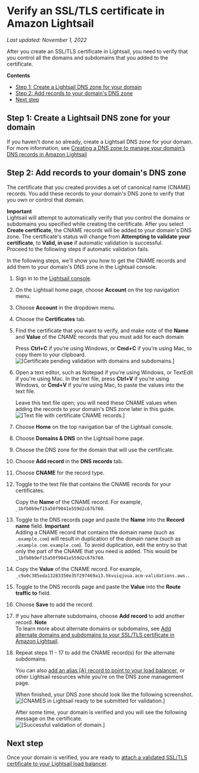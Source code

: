 # Verify an SSL/TLS certificate in Amazon Lightsail<a name="verify-tls-ssl-certificate-using-dns-cname-https"></a>

*Last updated: November 1, 2022*

After you create an SSL/TLS certificate in Lightsail, you need to verify that you control all the domains and subdomains that you added to the certificate\.

**Contents**
+ [Step 1: Create a Lightsail DNS zone for your domain](#verify-ssl-tls-create-dns-zone)
+ [Step 2: Add records to your domain's DNS zone](#verify-ssl-tls-create-dns-records)
+ [Next step](#verify-ssl-tls-next-step)

## Step 1: Create a Lightsail DNS zone for your domain<a name="verify-ssl-tls-create-dns-zone"></a>

If you haven't done so already, create a Lightsail DNS zone for your domain\. For more information, see [Creating a DNS zone to manage your domain’s DNS records in Amazon Lightsail](lightsail-how-to-create-dns-entry.md) 

## Step 2: Add records to your domain's DNS zone<a name="verify-ssl-tls-create-dns-records"></a>

The certificate that you created provides a set of canonical name \(CNAME\) records\. You add these records to your domain's DNS zone to verify that you own or control that domain\.

**Important**  
Lightsail will attempt to automatically verify that you control the domains or subdomains you specified while creating the certificate\. After you select **Create certificate**, the CNAME records will be added to your domain's DNS zone\. The certificate's status will change from **Attempting to validate your certificate**, to **Valid, in use** if automatic validation is successful\.  
Proceed to the following steps if automatic validation fails\.

In the following steps, we'll show you how to get the CNAME records and add them to your domain's DNS zone in the Lightsail console\.

1. Sign in to the [Lightsail console](https://lightsail.aws.amazon.com/)\.

1. On the Lightsail home page, choose **Account** on the top navigation menu\.

1. Choose **Account** in the dropdown menu\.

1. Choose the **Certificates** tab\.

1. Find the certificate that you want to verify, and make note of the **Name** and **Value** of the CNAME records that you must add for each domain

   Press **Ctrl\+C** if you’re using Windows, or **Cmd\+C** if you’re using Mac, to copy them to your clipboard\.  
![\[Certificate pending validation with domains and subdomains.\]](https://d9yljz1nd5001.cloudfront.net/en_us/f1c62fa5316bf1df017e7afb5a0e0a21/images/example.certificate-validation-with-subdomains.png)

1. Open a text editor, such as Notepad if you're using Windows, or TextEdit if you're using Mac\. In the text file, press **Ctrl\+V** if you’re using Windows, or **Cmd\+V** if you’re using Mac, to paste the values into the text file\.

   Leave this text file open; you will need these CNAME values when adding the records to your domain's DNS zone later in this guide\.  
![\[Text file with certificate CNAME records.\]](https://d9yljz1nd5001.cloudfront.net/en_us/f1c62fa5316bf1df017e7afb5a0e0a21/images/amazon-lightsail-ssl-tls-cname-records-text-file.png)

1. Choose **Home** on the top navigation bar of the Lightsail console\.

1. Choose **Domains & DNS** on the Lightsail home page\.

1. Choose the DNS zone for the domain that will use the certificate\.

1. Choose **Add record** in the **DNS records** tab\.

1. Choose **CNAME** for the record type\.

1. Toggle to the text file that contains the CNAME records for your certificates\.

   Copy the **Name** of the CNAME record\. For example, `_1bfb0b9ef15a50f9041e559d2c67b760`\.

1. Toggle to the DNS records page and paste the **Name** into the **Record name** field\.
**Important**  
Adding a CNAME record that contains the domain name \(such as `.example.com`\) will result in duplication of the domain name \(such as `.example.com.example.com`\)\. To avoid duplication, edit the entry so that only the part of the CNAME that you need is added\. This would be `_1bfb0b9ef15a50f9041e559d2c67b760`\.

1. Copy the **Value** of the CNAME record\. For example, `_c9a0c385eda13283350e35f297469a13.hkvuiqjoua.acm-validations.aws.`\.

1. Toggle to the DNS records page and paste the **Value** into the **Route traffic to** field\.

1. Choose **Save** to add the record\.

1. If you have alternate subdomains, choose **Add record** to add another record\.
**Note**  
 To learn more about alternate domains or subdomains, see [Add alternate domains and subdomains to your SSL/TLS certificate in Amazon Lightsail](add-alternate-domain-names-to-tls-ssl-certificate-https.md)\.

1. Repeat steps 11 \- 17 to add the CNAME record\(s\) for the alternate subdomains\.

   You can also [add an alias \(A\) record to point to your load balancer](add-alias-record-for-lightsail-load-balancer.md), or other Lightsail resources while you're on the DNS zone management page\.

   When finished, your DNS zone should look like the following screenshot\.  
![\[CNAMES in Lightsail ready to be submitted for validation.\]](https://d9yljz1nd5001.cloudfront.net/en_us/f1c62fa5316bf1df017e7afb5a0e0a21/images/dns-validation-cname-with-alternate-names.png)

   After some time, your domain is verified and you will see the following message on the certificate\.  
![\[Successful validation of domain.\]](https://d9yljz1nd5001.cloudfront.net/en_us/f1c62fa5316bf1df017e7afb5a0e0a21/images/example-com-verified-and-ready-to-use.png)

## Next step<a name="verify-ssl-tls-next-step"></a>

Once your domain is verified, you are ready to [attach a validated SSL/TLS certificate to your Lightsail load balancer](attach-validated-certificate-to-load-balancer.md)\.